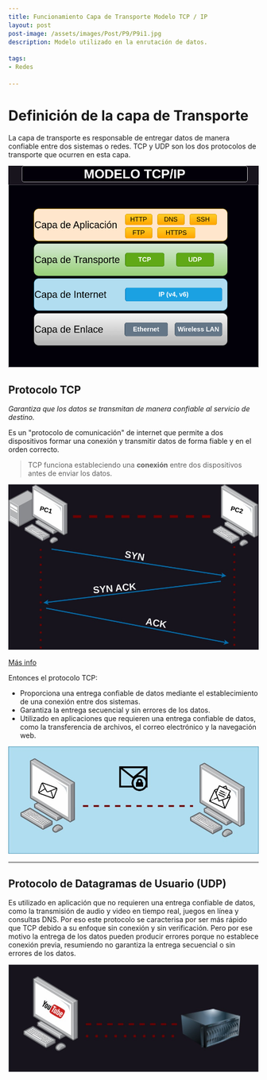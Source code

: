 ```yaml
---
title: Funcionamiento Capa de Transporte Modelo TCP / IP
layout: post
post-image: /assets/images/Post/P9/P9i1.jpg	
description: Modelo utilizado en la enrutación de datos.

tags:
- Redes

---
```


# Definición de la capa de Transporte

La capa de transporte es responsable de entregar datos de manera confiable entre dos sistemas o redes. TCP y UDP son los dos protocolos de transporte que ocurren en esta capa.

![P9i1](/assets/images/Post/P9/Capas.png)

## Protocolo TCP

_Garantiza que los datos se transmitan de manera confiable al servicio de destino._

Es un "protocolo de comunicación" de internet que permite a dos dispositivos formar una conexión y transmitir datos de forma fiable y en el orden correcto.

>TCP funciona estableciendo una **conexión** entre dos dispositivos antes de enviar los datos.

![Padd](/assets/images/Post/P9/Padd.jpg)

[Más info](https://chispudo.github.io/blog/TCP-IP)

Entonces el protocolo TCP:

- Proporciona una entrega confiable de datos mediante el establecimiento de una conexión entre dos sistemas.
- Garantiza la entrega secuencial y sin errores de los datos.
- Utilizado en aplicaciones que requieren una entrega confiable de datos, como la transferencia de archivos, el correo electrónico y la navegación web.


![P9i3](/assets/images/Post/P9/P9i3.jpg)

---

## Protocolo de Datagramas de Usuario (UDP)

Es utilizado en aplicación que no requieren una entrega confiable de datos, como la transmisión de audio y video en tiempo real, juegos en línea y consultas DNS.
Por eso este protocolo se caracterisa por ser más rápido que TCP debido a su enfoque sin conexión y sin verificación. Pero por ese motivo la entrega de los datos pueden producir errores porque no establece conexión previa, resumiendo no garantiza la entrega secuencial o sin errores de los datos.

![Padd](/assets/images/Post/P9/P9i2.jpg)


